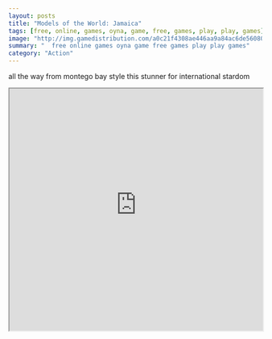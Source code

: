 ```yaml
---
layout: posts
title: "Models of the World: Jamaica"
tags: [free, online, games, oyna, game, free, games, play, play, games]
image: "http://img.gamedistribution.com/a0c21f4308ae446aa9a84ac6de560804.jpg"
summary: "  free online games oyna game free games play play games"
category: "Action"
---
```


all the way from montego bay style this stunner for international stardom

<iframe width="100%" height="480px;" src="http://flash.gamedistribution.com?game=a0c21f4308ae446aa9a84ac6de560804"></iframe>